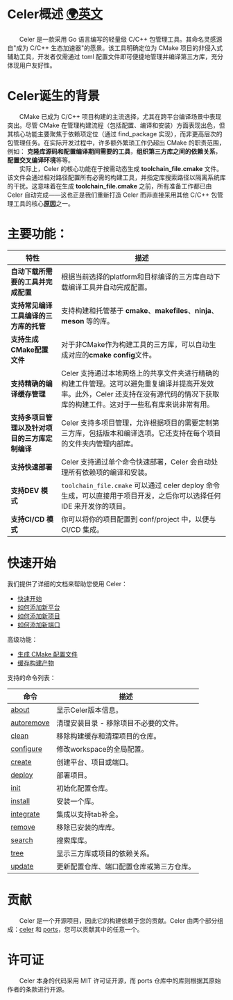 # Celer概述 [🌍英文](../en-US/README.md)

&emsp;&emsp;Celer 是一款采用 Go 语言编写的轻量级 C/C++ 包管理工具。其命名灵感源自"成为 C/C++ 生态加速器"的愿景。该工具明确定位为 CMake 项目的非侵入式辅助工具，开发者仅需通过 toml 配置文件即可便捷地管理并编译第三方库，充分体现用户友好性。

# Celer诞生的背景

&emsp;&emsp;CMake 已成为 C/C++ 项目构建的主流选择，尤其在跨平台编译场景中表现突出。尽管 CMake 在管理构建流程（包括配置、编译和安装）方面表现出色，但其核心功能主要聚焦于依赖项定位（通过 find_package 实现），而非更高层次的包管理任务。在实际开发过程中，许多额外繁琐工作仍超出 CMake 的职责范围，例如： **克隆库源码和配置编译期间需要的工具**，**组织第三方库之间的依赖关系**， **配置交叉编译环境**等等。  
&emsp;&emsp;实际上，Celer 的核心功能在于按需动态生成 **toolchain_file.cmake** 文件。该文件会通过相对路径配置所有必需的构建工具，并指定库搜索路径以隔离系统库的干扰。这意味着在生成 **toolchain_file.cmake** 之前，所有准备工作都已由 Celer 自动完成——这也正是我们重新打造 Celer 而非直接采用其他 C/C++ 包管理工具的核心[**原因**](./why_reinvent_celer.md)之一。

# 主要功能：

| 特性 | 描述 |
| --- | --- |
| **自动下载所需要的工具并完成配置** | 根据当前选择的platform和目标编译的三方库自动下载编译工具并自动完成配置。 |
| **支持常见编译工具编译的三方库的托管** | 支持构建和托管基于 **cmake**、**makefiles**、**ninja**、**meson** 等的库。 |
| **支持生成CMake配置文件** | 对于非CMake作为构建工具的三方库，可以自动生成对应的**cmake config**文件。 |
| **支持精确的编译缓存管理** | Celer 支持通过本地网络上的共享文件夹进行精确的构建工件管理。这可以避免重复编译并提高开发效率。此外，Celer 还支持在没有源代码的情况下获取库的构建工件。这对于一些私有库来说非常有用。 |
| **支持多项目管理以及针对项目的三方库定制编译** | Celer 支持多项目管理，允许根据项目的需要定制第三方库，包括版本和编译选项。它还支持在每个项目的文件夹内管理内部库。 |
| **支持快速部署** | Celer 支持通过单个命令快速部署，Celer 会自动处理所有依赖项的编译和安装。 |
| **支持DEV 模式** | `toolchain_file.cmake` 可以通过 celer deploy 命令生成，可以直接用于项目开发，之后你可以选择任何 IDE 来开发你的项目。 |
| **支持CI/CD 模式** | 你可以将你的项目配置到 conf/project 中，以便与 CI/CD 集成。|

# 快速开始

我们提供了详细的文档来帮助您使用 Celer：

- [快速开始](./quick_start.md)
- [如何添加新平台](./cmd_create.md#1-创建一个新的平台)
- [如何添加新项目](./cmd_create.md#2-创建一个新的项目)
- [如何添加新端口](./cmd_create.md#3-创建一个新的端口)

高级功能：

- [生成 CMake 配置文件](./introduce_generate_cmake_config.md)
- [缓存构建产物](./introduce_cache_artifacts.md)

支持的命令列表：

| 命令                               | 描述                                  |
| ------------------------------------- | --------------------------------- |
| [about](./cmd_about.md)               | 显示Celer版本信息。 |
| [autoremove](./cmd_autoremove.md)     | 清理安装目录 - 移除项目不必要的文件。|
| [clean](./cmd_clean.md)               | 移除构建缓存和清理项目的仓库。|
| [configure](./cmd_configfure.md)      | 修改workspace的全局配置。|
| [create](./cmd_create.md)             | 创建平台、项目或端口。 |
| [deploy](./cmd_deploy.md)             | 部署项目。|
| [init](./quick_start.md#3-setup-conf) | 初始化配置仓库。|
| [install](./cmd_install.md)           | 安装一个库。|
| [integrate](./cmd_integrate.md)       | 集成以支持tab补全。|
| [remove](./cmd_remove.md)             | 移除已安装的库库。|
| [search](./cmd_search.md)             | 搜索库库。|
| [tree](./cmd_tree.md)                 | 显示三方库或项目的依赖关系。| 
| [update](./cmd_update.md)             | 更新配置仓库、端口配置仓库或第三方仓库。|

# 贡献

&emsp;&emsp;Celer 是一个开源项目，因此它的构建依赖于您的贡献。Celer 由两个部分组成：[celer](https://github.com/celer-pkg/celer.git) 和 [ports](https://github.com/celer-pkg/ports.git)，您可以贡献其中的任意一个。

# 许可证

&emsp;&emsp;Celer 本身的代码采用 MIT 许可证开源，而 ports 仓库中的库则根据其原始作者的条款进行开源。
